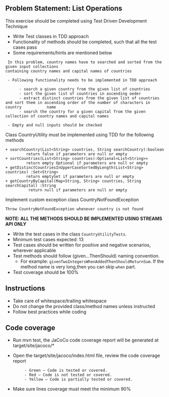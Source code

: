 ## Problem Statement: List Operations

This exercise should be completed using Test Driven Development Technique

  - Write Test classes in TDD approach 
  - Functionality of methods should be completed, such that all the test cases pass 
  - Some requirements/hints are mentioned below
  
  ```
   In this problem, country names have to searched and sorted from the given input collections 
containing country names and capital names of countries 
        
   - Following functionality needs to be implemented in TDD approach
   
        - search a given country from the given list of countries
        - sort the given list of countries in ascending oeder
        - extract distinct countries from the given list of countries and sort them in ascending order of the number of characters in country 			name
        - search the country for a given capital from the given collection of country names and capital names
   
   - Empty and null inputs should be checked 
   ```
Class CountryUtility must be implemented using TDD for the following methods 

    + searchCountry(List<String> countries, String searchCountry):boolean
             return false if parameters are null or empty                    
    + sortCountries(List<String> countries):Optional<List<String>>
             return empty Optional if parameters are null or empty 
    + getDistinctCountriesInUpperCaseSortedByLength(List<String> countries) :Set<String> 
             return emptySet if parameters are null or empty 
    + getCountryByCapital(Map<String, String> countries, String searchCapital) :String
              return null if parameters are null or empty 
              
Implement custom exception class CountryNotFoundException

    Throw CountryNotFoundException whenever country is not found
    
**NOTE: ALL THE METHODS SHOULD BE IMPLEMENTED USING STREAMS API ONLY** 
 
- Write the test cases in the class `CountryUtilityTests`.    
- Minimum test cases expected: 13
- Test cases should be written for positive and negative scenarios, wherever applicable
- Test methods should follow (given...ThenShould) naming convention.
    - For example: `givenTwoIntegersWhenAddedThenShouldReturnSum`. If the method name is very long,then you can skip `when` part.
- Test coverage should be 100%

## Instructions

- Take care of whitespace/trailing whitespace
- Do not change the provided class/method names unless instructed
- Follow best practices while coding

## Code coverage 

 - Run mvn test, the JaCoCo code coverage report will be generated at target/site/jacoco/*
 - Open the target/site/jacoco/index.html file, review the code coverage report 
 
            - Green – Code is tested or covered.
            - Red – Code is not tested or covered.
            - Yellow – Code is partially tested or covered.
 - Make sure lines coverage must meet the minimum 90%

